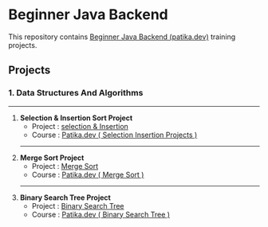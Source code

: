 # **Beginner Java Backend**

This repository contains [Beginner Java Backend (patika.dev)](https://app.patika.dev/paths/baslangic-seviye-java-ile-backend-web-development-patikasi) training projects. 

## **Projects**
### 1. Data Structures And Algorithms
***
1. **Selection & Insertion Sort Project**
    - Project : [selection & Insertion ](github.com/mcancankaya)
    - Course : [Patika.dev ( Selection Insertion Projects )](https://app.patika.dev/courses/veri-yapilari-ve-algoritmalar/insertion-sort-proje)
    ***
2. **Merge Sort Project**
    - Project : [Merge Sort](github.com/mcancankaya)
    - Course : [Patika.dev ( Merge Sort )](https://app.patika.dev/courses/veri-yapilari-ve-algoritmalar/merge-sort-proje) 
    ***
3. **Binary Search Tree Project**
    - Project : [Binary Search Tree](github.com/mcancankaya)
    - Course : [Patika.dev ( Binary Search Tree )](https://app.patika.dev/courses/veri-yapilari-ve-algoritmalar/binary-search-tree-proje)
 